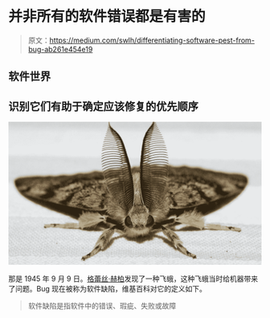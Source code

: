 # 并非所有的软件错误都是有害的

> 原文：<https://medium.com/swlh/differentiating-software-pest-from-bug-ab261e454e19>

## 软件世界

## 识别它们有助于确定应该修复的优先顺序

![](img/bf28a2e7d2bd7de3bec02745c7ce59c9.png)

那是 1945 年 9 月 9 日。[格蕾丝·赫柏](https://en.wikipedia.org/wiki/Grace_Hopper)发现了一种飞蛾，这种飞蛾当时给机器带来了问题。Bug 现在被称为软件缺陷，维基百科对它的定义如下。

> 软件缺陷是指软件中的错误、瑕疵、失败或故障